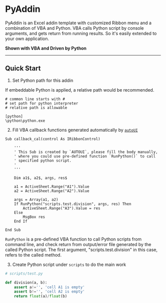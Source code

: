 # PyAddin

PyAddin is an Excel addin template with customized Ribbon menu and a combination of VBA and Python. VBA calls Python script by console arguments, and gets return from running results. So it's easily extended to your own application.

**Shown with VBA and Driven by Python**

---

## Quick Start

1. Set Python path for this addin

If embeddable Python is applied, a relative path would be recommended.

```
# common line starts with #
# set path for python interpreter
# relative path is allowable

[python]
\python\python.exe
```

2. Fill VBA callback functions generated automatically by [`autoUI`](../autoUI)

```vba
Sub callback_cal(control As IRibbonControl)

    '''
    ' This Sub is created by `AUTOUI`, please fill the body manually,
    ' where you could use pre-defined function `RunPython()` to call
    ' specified python script.
    '
    '''
    
    Dim a1$, a2$, args, res$
    
    a1 = ActiveSheet.Range("A1").Value
    a2 = ActiveSheet.Range("A2").Value
    
    args = Array(a1, a2)
    If RunPython("scripts.test.division", args, res) Then
        ActiveSheet.Range("A3").Value = res
    Else
        MsgBox res
    End If
    
End Sub
```

`RunPython` is a pre-defined VBA function to call Python scripts from command line, and check return from output/error file generated by the called Python script. The first argument, "scripts.test.division" in this case, refers to the called method.

3. Create Python script under `scripts` to do the main work

```python
# scripts/test.py

def division(a, b):
	assert a!='', 'cell A1 is empty'
	assert b!='', 'cell A2 is empty'
	return float(a)/float(b)
```